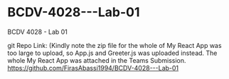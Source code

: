 # BCDV-4028---Lab-01
BCDV 4028 - Lab 01

git Repo Link: (Kindly note the zip file for the whole of My React App was too large to upload, so App.js and Greeter.js was uploaded instead. The whole My React App was attached in the Teams Submission.
https://github.com/FirasAbassi1994/BCDV-4028---Lab-01
